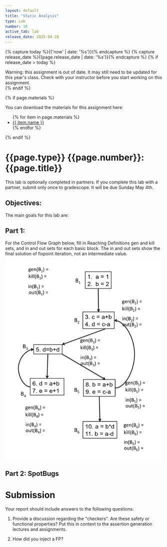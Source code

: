 ```yaml
---
layout: default
title: "Static Analysis"
type: Lab
number: 10
active_tab: lab
release_date: 2025-04-28
---
```


<!-- Check whether the assignment is ready to release -->
{% capture today %}{{'now' | date: '%s'}}{% endcapture %}
{% capture release_date %}{{page.release_date | date: '%s'}}{% endcapture %}
{% if release_date > today %} 
<div class="alert alert-danger">
Warning: this assignment is out of date.  It may still need to be updated for this year's class.  Check with your instructor before you start working on this assignment.
</div>
{% endif %}
<!-- End of check whether the assignment is up to date -->


<!-- Check whether the assignment is up to date -->
<!--{% capture this_year %}{{'now' | date: '%Y'}}{% endcapture %}
{% capture due_year %}{{page.due_date | date: '%Y'}}{% endcapture %}
{% if this_year != due_year %} 
<div class="alert alert-danger">
Warning: this assignment is out of date.  It may still need to be updated for this year's class.  Check with your instructor before you start working on this assignment.
</div>
{% endif %}-->
<!-- End of check whether the assignment is up to date -->



{% if page.materials %}
<div class="alert alert-info">
You can download the materials for this assignment here:
<ul>
{% for item in page.materials %}
<li><a href="{{item.url}}">{{ item.name }}</a></li>
{% endfor %}
</ul>

</div>
{% endif %}





{{page.type}} {{page.number}}: {{page.title}}
=============================================================
This lab is optionally completed in partners. If you complete this lab with a partner, submit only once to gradescope. It will be due Sunday May 4th. 

## Objectives:
The main goals for this lab are:


## Part 1: 
For the Control Flow Graph below,
fill in Reaching Definitions gen and kill sets, and in and out sets for each basic block. The in and
out sets show the final solution of fixpoint iteration, not an intermediate value.

![](labs/lab10/p1.png)

## Part 2: SpotBugs

# Submission
Your report should include answers to the following questions:

1. Provide a discussion regarding the "checkers". Are these safety or functional properties? Put this in context to the assertion generation lectures and assignments.

2. How did you inject a FP?

